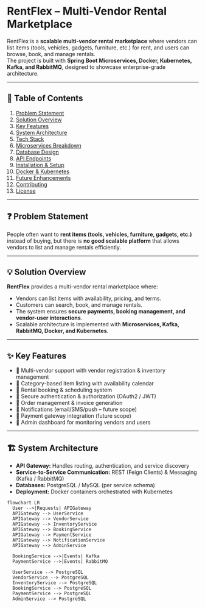 # RentFlex – Multi-Vendor Rental Marketplace

RentFlex is a **scalable multi-vendor rental marketplace** where vendors can list items (tools, vehicles, gadgets, furniture, etc.) for rent, and users can browse, book, and manage rentals.  
The project is built with **Spring Boot Microservices, Docker, Kubernetes, Kafka, and RabbitMQ**, designed to showcase enterprise-grade architecture.

---

## 📌 Table of Contents
1. [Problem Statement](#-problem-statement)  
2. [Solution Overview](#-solution-overview)  
3. [Key Features](#-key-features)  
4. [System Architecture](#-system-architecture)  
5. [Tech Stack](#-tech-stack)  
6. [Microservices Breakdown](#-microservices-breakdown)  
7. [Database Design](#-database-design)  
8. [API Endpoints](#-api-endpoints)  
9. [Installation & Setup](#-installation--setup)  
10. [Docker & Kubernetes](#-docker--kubernetes)  
11. [Future Enhancements](#-future-enhancements)  
12. [Contributing](#-contributing)  
13. [License](#-license)  

---

## ❓ Problem Statement
People often want to **rent items (tools, vehicles, furniture, gadgets, etc.)** instead of buying, but there is **no good scalable platform** that allows vendors to list and manage rentals efficiently.

---

## 💡 Solution Overview
**RentFlex** provides a multi-vendor rental marketplace where:  
- Vendors can list items with availability, pricing, and terms.  
- Customers can search, book, and manage rentals.  
- The system ensures **secure payments, booking management, and vendor-user interactions**.  
- Scalable architecture is implemented with **Microservices, Kafka, RabbitMQ, Docker, and Kubernetes**.  

---

## ✨ Key Features
- 🔹 Multi-vendor support with vendor registration & inventory management  
- 🔹 Category-based item listing with availability calendar  
- 🔹 Rental booking & scheduling system  
- 🔹 Secure authentication & authorization (OAuth2 / JWT)  
- 🔹 Order management & invoice generation  
- 🔹 Notifications (email/SMS/push – future scope)  
- 🔹 Payment gateway integration (future scope)  
- 🔹 Admin dashboard for monitoring vendors and users  

---

## 🏗 System Architecture

- **API Gateway:** Handles routing, authentication, and service discovery  
- **Service-to-Service Communication:** REST (Feign Clients) & Messaging (Kafka / RabbitMQ)  
- **Databases:** PostgreSQL / MySQL (per service schema)  
- **Deployment:** Docker containers orchestrated with Kubernetes  

```mermaid
flowchart LR
  User -->|Requests| APIGateway
  APIGateway --> UserService
  APIGateway --> VendorService
  APIGateway --> InventoryService
  APIGateway --> BookingService
  APIGateway --> PaymentService
  APIGateway --> NotificationService
  APIGateway --> AdminService
  
  BookingService -->|Events| Kafka
  PaymentService -->|Events| RabbitMQ
  
  UserService --> PostgreSQL
  VendorService --> PostgreSQL
  InventoryService --> PostgreSQL
  BookingService --> PostgreSQL
  PaymentService --> PostgreSQL
  AdminService --> PostgreSQL
